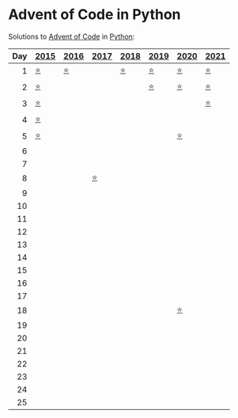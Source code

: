 # Advent of Code in Python

Solutions to [Advent of Code](https://adventofcode.com/) in [Python](https://www.python.org/):

|   Day | [2015](2015)                                         | [2016](2016)                        | [2017](2017)                             | [2018](2018)                      | [2019](2019)                                     | [2020](2020)                      | [2021](2021)                    |
|------:|:-----------------------------------------------------|:------------------------------------|:-----------------------------------------|:----------------------------------|:-------------------------------------------------|:----------------------------------|:--------------------------------|
|     1 | [⭐](2015/01_not_quite_lisp)                         | [⭐](2016/01_no_time_for_a_taxicab) |                                          | [⭐](2018/01_chronal_calibration) | [⭐](2019/01_the_tyranny_of_the_rocket_equation) | [⭐](2020/01_report_repair)       | [⭐](2021/01_sonar_sweep)       |
|     2 | [⭐](2015/02_i_was_told_there_would_be_no_math)      |                                     |                                          |                                   | [⭐](2019/02_1202_program_alarm)                 | [⭐](2020/02_password_philosophy) | [⭐](2021/02_dive)              |
|     3 | [⭐](2015/03_perfectly_spherical_houses_in_a_vacuum) |                                     |                                          |                                   |                                                  |                                   | [⭐](2021/03_binary_diagnostic) |
|     4 | [⭐](2015/04_the_ideal_stocking_stuffer)             |                                     |                                          |                                   |                                                  |                                   |                                 |
|     5 | [⭐](2015/05_doesnt_he_have_intern-elves_for_this)   |                                     |                                          |                                   |                                                  | [⭐](2020/05_binary_boarding)     |                                 |
|     6 |                                                      |                                     |                                          |                                   |                                                  |                                   |                                 |
|     7 |                                                      |                                     |                                          |                                   |                                                  |                                   |                                 |
|     8 |                                                      |                                     | [⭐](2017/08_i_heard_you_like_registers) |                                   |                                                  |                                   |                                 |
|     9 |                                                      |                                     |                                          |                                   |                                                  |                                   |                                 |
|    10 |                                                      |                                     |                                          |                                   |                                                  |                                   |                                 |
|    11 |                                                      |                                     |                                          |                                   |                                                  |                                   |                                 |
|    12 |                                                      |                                     |                                          |                                   |                                                  |                                   |                                 |
|    13 |                                                      |                                     |                                          |                                   |                                                  |                                   |                                 |
|    14 |                                                      |                                     |                                          |                                   |                                                  |                                   |                                 |
|    15 |                                                      |                                     |                                          |                                   |                                                  |                                   |                                 |
|    16 |                                                      |                                     |                                          |                                   |                                                  |                                   |                                 |
|    17 |                                                      |                                     |                                          |                                   |                                                  |                                   |                                 |
|    18 |                                                      |                                     |                                          |                                   |                                                  | [⭐](2020/18_operation_order)     |                                 |
|    19 |                                                      |                                     |                                          |                                   |                                                  |                                   |                                 |
|    20 |                                                      |                                     |                                          |                                   |                                                  |                                   |                                 |
|    21 |                                                      |                                     |                                          |                                   |                                                  |                                   |                                 |
|    22 |                                                      |                                     |                                          |                                   |                                                  |                                   |                                 |
|    23 |                                                      |                                     |                                          |                                   |                                                  |                                   |                                 |
|    24 |                                                      |                                     |                                          |                                   |                                                  |                                   |                                 |
|    25 |                                                      |                                     |                                          |                                   |                                                  |                                   |                                 |
